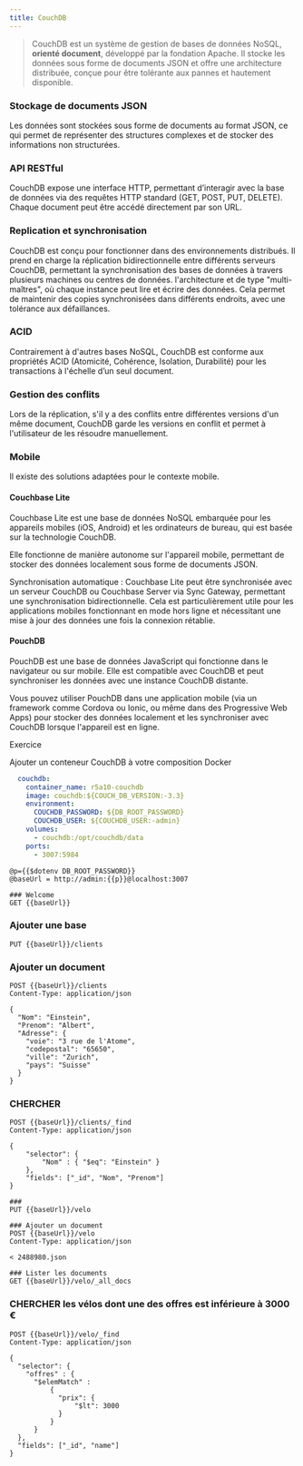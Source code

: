 ```yaml
---
title: CouchDB
---
```


> CouchDB est un système de gestion de bases de données NoSQL, **orienté document**, développé par la fondation Apache. Il stocke les données sous forme de documents JSON et offre une architecture distribuée, conçue pour être tolérante aux pannes et hautement disponible. 

### Stockage de documents JSON

Les données sont stockées sous forme de documents au format JSON, ce qui permet de représenter des structures complexes et de stocker des informations non structurées.

### API RESTful

CouchDB expose une interface HTTP, permettant d’interagir avec la base de données via des requêtes HTTP standard (GET, POST, PUT, DELETE). Chaque document peut être accédé directement par son URL.

### Replication et synchronisation

CouchDB est conçu pour fonctionner dans des environnements distribués. Il prend en charge la réplication bidirectionnelle entre différents serveurs CouchDB, permettant la synchronisation des bases de données à travers plusieurs machines ou centres de données. l'architecture et de type "multi-maîtres", où chaque instance peut lire et écrire des données. Cela permet de maintenir des copies synchronisées dans différents endroits, avec une tolérance aux défaillances.

### ACID

Contrairement à d'autres bases NoSQL, CouchDB est conforme aux propriétés ACID (Atomicité, Cohérence, Isolation, Durabilité) pour les transactions à l'échelle d’un seul document.

### Gestion des conflits

Lors de la réplication, s'il y a des conflits entre différentes versions d'un même document, CouchDB garde les versions en conflit et permet à l'utilisateur de les résoudre manuellement.

### Mobile

Il existe des solutions adaptées pour le contexte mobile. 

#### Couchbase Lite

Couchbase Lite est une base de données NoSQL embarquée pour les appareils mobiles (iOS, Android) et les ordinateurs de bureau, qui est basée sur la technologie CouchDB.

Elle fonctionne de manière autonome sur l'appareil mobile, permettant de stocker des données localement sous forme de documents JSON.

Synchronisation automatique : Couchbase Lite peut être synchronisée avec un serveur CouchDB ou Couchbase Server via Sync Gateway, permettant une synchronisation bidirectionnelle. Cela est particulièrement utile pour les applications mobiles fonctionnant en mode hors ligne et nécessitant une mise à jour des données une fois la connexion rétablie.

#### PouchDB

PouchDB est une base de données JavaScript qui fonctionne dans le navigateur ou sur mobile. Elle est compatible avec CouchDB et peut synchroniser les données avec une instance CouchDB distante.

Vous pouvez utiliser PouchDB dans une application mobile (via un framework comme Cordova ou Ionic, ou même dans des Progressive Web Apps) pour stocker des données localement et les synchroniser avec CouchDB lorsque l'appareil est en ligne.

Exercice

Ajouter un conteneur CouchDB à votre composition Docker

```yml
  couchdb:
    container_name: r5a10-couchdb
    image: couchdb:${COUCH_DB_VERSION:-3.3}
    environment:
      COUCHDB_PASSWORD: ${DB_ROOT_PASSWORD}
      COUCHDB_USER: ${COUCHDB_USER:-admin}
    volumes:
      - couchdb:/opt/couchdb/data
    ports:
      - 3007:5984
```

```http
@p={{$dotenv DB_ROOT_PASSWORD}}
@baseUrl = http://admin:{{p}}@localhost:3007

### Welcome
GET {{baseUrl}}
```

### Ajouter une base
```http
PUT {{baseUrl}}/clients
```

### Ajouter un document
```http
POST {{baseUrl}}/clients
Content-Type: application/json

{ 
  "Nom": "Einstein",
  "Prenom": "Albert",
  "Adresse": {
    "voie": "3 rue de l'Atome",
    "codepostal": "65650",
    "ville": "Zurich",
    "pays": "Suisse"
  }
}
```

### CHERCHER
```
POST {{baseUrl}}/clients/_find
Content-Type: application/json

{
    "selector": {
        "Nom" : { "$eq": "Einstein" }
    },
    "fields": ["_id", "Nom", "Prenom"]
}
```

```
###
PUT {{baseUrl}}/velo
```

```
### Ajouter un document
POST {{baseUrl}}/velo
Content-Type: application/json

< 2488980.json
```

```
### Lister les documents
GET {{baseUrl}}/velo/_all_docs
```

### CHERCHER les vélos dont une des offres est inférieure à 3000 €

``` http
POST {{baseUrl}}/velo/_find
Content-Type: application/json

{
  "selector": {
    "offres" : { 
      "$elemMatch" : 
          { 
            "prix": {
                "$lt": 3000
            } 
          }
      }
  },
  "fields": ["_id", "name"]
}
``` 
